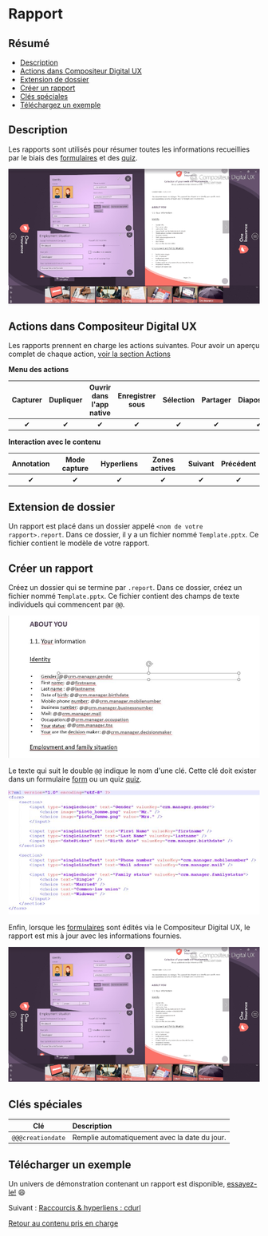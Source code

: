 # Rapport

## Résumé
* [Description](#description)
* [Actions dans Compositeur Digital UX](#actions-dans-compositeur-digital-ux)
* [Extension de dossier](#extension-de-dossier)
* [Créer un rapport](#créer-un-rapport)
* [Clés spéciales](#clés-spéciales)
* [Téléchargez un exemple](#télécharger-un-exemple)

## Description

Les rapports sont utilisés pour résumer toutes les informations recueillies par le biais des [formulaires](form.md) et des [quiz](quiz.md). 

![Rapport](../../../en/img/content_report_ui.JPG)

## Actions dans Compositeur Digital UX

Les rapports prennent en charge les actions suivantes. Pour avoir un aperçu complet de chaque action, [voir la section Actions](actions.md)

**Menu des actions**

| Capturer  | Dupliquer | Ouvrir dans l'app native | Enregistrer sous | Sélection | Partager | Diapositives |
|:---------:|:---------:|:------------------------:|:----------------:|:---------:|:--------:|:------------:|
| &#x2714;  | &#x2714;  | &#x2714;                 | &#x2714;         | &#x2714;  | &#x2714; | &#x2714;     | 

**Interaction avec le contenu**

| Annotation | Mode capture | Hyperliens | Zones actives | Suivant   | Précédent | 
|:----------:|:------------:|:----------:|:-------------:|:---------:|:---------:|
| &#x2714;   | &#x2714;     | &#x2714;   | &#x2714;      | &#x2714;  | &#x2714;  |

## Extension de dossier

Un rapport est placé dans un dossier appelé `<nom de votre rapport>.report`. Dans ce dossier, il y a un fichier nommé `Template.pptx`. Ce fichier contient le modèle de votre rapport.

## Créer un rapport

Créez un dossier qui se termine par `.report`. Dans ce dossier, créez un fichier nommé `Template.pptx`. Ce fichier contient des champs de texte individuels qui commencent par `@@`. 

![Report pptx](../../../en/img/content_report_template.JPG)

Le texte qui suit le double `@@` indique le nom d'une clé. Cette clé doit exister dans un formulaire [form](form.md) ou un quiz [quiz](quiz.md).

![rapport et formulaires](../../../en/img/content_report_forms.JPG)

Enfin, lorsque les [formulaires](form.md) sont édités via le Compositeur Digital UX, le rapport est mis à jour avec les informations fournies.

![Rapport](../../../en/img/content_report_ui.JPG)

## Clés spéciales

| Clé               | Description                                   |
|:-----------------:|:----------------------------------------------|
| `@@@creationdate` | Remplie automatiquement avec la date du jour. |

## Télécharger un exemple

Un univers de démonstration contenant un rapport est disponible, [essayez-le!](../../../en/organise_content/Demo-Universe.zip) &#x1f604;

Suivant : [Raccourcis & hyperliens : cdurl](cdurl.md)

[Retour au contenu pris en charge](index.md)
